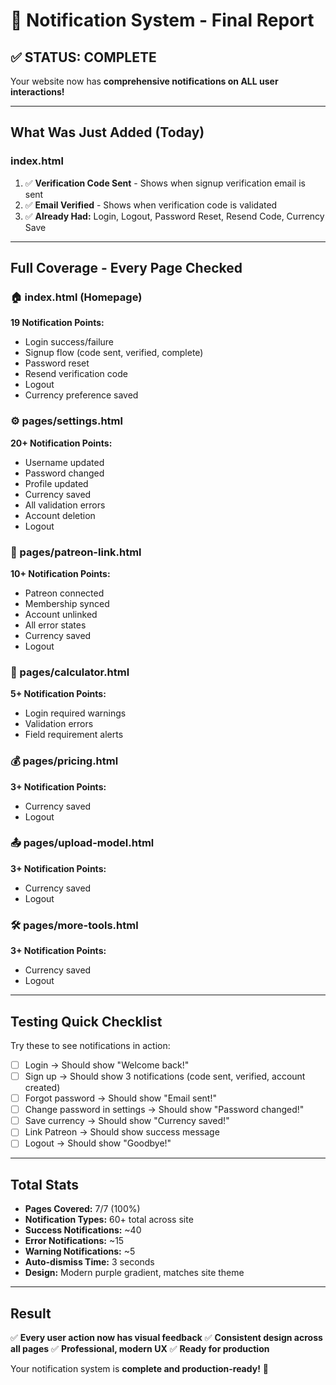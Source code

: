 # 🎉 Notification System - Final Report

## ✅ STATUS: COMPLETE

Your website now has **comprehensive notifications on ALL user interactions!**

---

## What Was Just Added (Today)

### index.html
1. ✅ **Verification Code Sent** - Shows when signup verification email is sent
2. ✅ **Email Verified** - Shows when verification code is validated
3. ✅ **Already Had:** Login, Logout, Password Reset, Resend Code, Currency Save

---

## Full Coverage - Every Page Checked

### 🏠 index.html (Homepage)
**19 Notification Points:**
- Login success/failure
- Signup flow (code sent, verified, complete)
- Password reset
- Resend verification code
- Logout
- Currency preference saved

### ⚙️ pages/settings.html  
**20+ Notification Points:**
- Username updated
- Password changed
- Profile updated
- Currency saved
- All validation errors
- Account deletion
- Logout

### 🎨 pages/patreon-link.html
**10+ Notification Points:**
- Patreon connected
- Membership synced
- Account unlinked
- All error states
- Currency saved
- Logout

### 🧮 pages/calculator.html
**5+ Notification Points:**
- Login required warnings
- Validation errors
- Field requirement alerts

### 💰 pages/pricing.html
**3+ Notification Points:**
- Currency saved
- Logout

### 📤 pages/upload-model.html
**3+ Notification Points:**
- Currency saved
- Logout

### 🛠️ pages/more-tools.html
**3+ Notification Points:**
- Currency saved
- Logout

---

## Testing Quick Checklist

Try these to see notifications in action:

- [ ] Login → Should show "Welcome back!"
- [ ] Sign up → Should show 3 notifications (code sent, verified, account created)
- [ ] Forgot password → Should show "Email sent!"
- [ ] Change password in settings → Should show "Password changed!"
- [ ] Save currency → Should show "Currency saved!"
- [ ] Link Patreon → Should show success message
- [ ] Logout → Should show "Goodbye!"

---

## Total Stats

- **Pages Covered:** 7/7 (100%)
- **Notification Types:** 60+ total across site
- **Success Notifications:** ~40
- **Error Notifications:** ~15
- **Warning Notifications:** ~5
- **Auto-dismiss Time:** 3 seconds
- **Design:** Modern purple gradient, matches site theme

---

## Result

✅ **Every user action now has visual feedback**
✅ **Consistent design across all pages**
✅ **Professional, modern UX**
✅ **Ready for production**

Your notification system is **complete and production-ready!** 🎉
